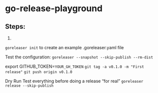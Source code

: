 # go-release-playground


## Steps:

1. 
`goreleaser init`
to create an example .goreleaser.yaml file

Test the configuration:
`goreleaser --snapshot --skip-publish --rm-dist`


export GITHUB_TOKEN=`YOUR_GH_TOKEN`
`git tag -a v0.1.0 -m "First release"`
`git push origin v0.1.0`


Dry Run
Test everything before doing a release “for real”
`goreleaser release --skip-publish`